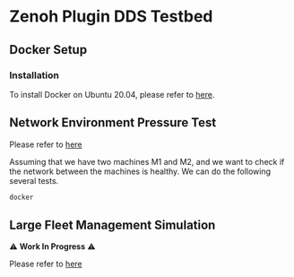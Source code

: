 # Zenoh Plugin DDS Testbed

## Docker Setup

### Installation

To install Docker on Ubuntu 20.04, please refer to [here](doc/install-docker-on-ubuntu-2004.md).


## Network Environment Pressure Test

Please refer to [here](doc/pressure-test.md)

Assuming that we have two machines M1 and M2,
and we want to check if the network between the machines is healthy.
We can do the following several tests.

```bash
docker
```

## Large Fleet Management Simulation

:warning: **Work In Progress** :warning:

Please refer to [here](doc/large-fleet-management-simulation.md)
